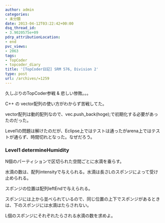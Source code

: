 ```yaml
---
author: admin
categories:
- 未分類
date: 2013-04-12T03:22:42+00:00
dsq_thread_id:
- 3.9020575e+09
pdrp_attributionLocation:
- end
pvc_views:
- 2063
tags:
- TopCoder
- topcoder_diary
title: '[TopCoder日記] SRM 576, Division 2'
type: post
url: /archives/=1259
---
```


久しぶりのTopCoder参戦 & 悲しい惨敗。。。

C++ の vector配列の使い方がわからず苦戦してた。

vector配列は動的配列なので、vec.push_back(hoge);で初期化する必要があったのだった。

Level1の問題は解けたのだが、Eclipse上ではテストは通ったがarena上ではテストが通らず、時間切れとなった。なぜだろう。

### Level1 determineHumidity

N個のパーティションで区切られた空間ごとに水滴を垂らす。

水滴の数は、配列intensityで与えられる。水滴は長さLのスポンジによって受け止められる。

スポンジの位置は配列leftEndで与えられる。

スポンジには上から並べられているので、同じ位置の上下でスポンジがあるときは、下のスポンジには水滴はたらされない。

L個のスポンジにそれぞれたらされる水滴の数を求めよ。
  

  
&nbsp;

<div id="fastlookup_top">
</div>
